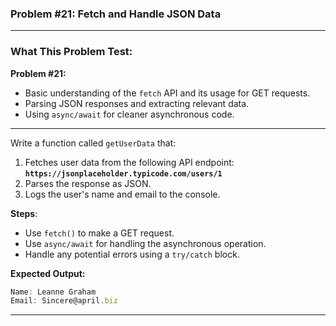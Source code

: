 ### **Problem #21: Fetch and Handle JSON Data**

---

### **What This Problem Test:**

**Problem #21:**

-   Basic understanding of the `fetch` API and its usage for GET requests.
-   Parsing JSON responses and extracting relevant data.
-   Using `async/await` for cleaner asynchronous code.

---

Write a function called `getUserData` that:

1. Fetches user data from the following API endpoint:  
   **`https://jsonplaceholder.typicode.com/users/1`**
2. Parses the response as JSON.
3. Logs the user's name and email to the console.

**Steps**:

-   Use `fetch()` to make a GET request.
-   Use `async/await` for handling the asynchronous operation.
-   Handle any potential errors using a `try/catch` block.

**Expected Output:**

```javascript
Name: Leanne Graham
Email: Sincere@april.biz
```

---
